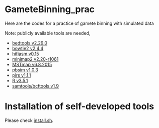 # GameteBinning_prac
Here are the codes for a practice of gamete binning with simulated data

Note: publicly available tools are needed,

* [bedtools v2.29.0](https://github.com/arq5x/bedtools2)
* [bowtie2 v2.4.4](https://github.com/BenLangmead/bowtie2)
* [hifiasm v0.15](https://github.com/chhylp123/hifiasm)
* [minimap2 v2.20-r1061](https://github.com/lh3/minimap2)
* [MSTmap v6.8.2015](http://mstmap.org/)
* [pbsim v1.0.3](https://github.com/yukiteruono/pbsim)
* [pirs v1.1.1](https://github.com/galaxy001/pirs)
* [R v3.5.1](https://cran.r-project.org/)
* [samtools/bcftools v1.9](https://github.com/samtools/)

Installation of self-developed tools
=

Please check [install.sh](https://github.com/schneebergerlab/GameteBinning_prac/blob/master/install.sh).
